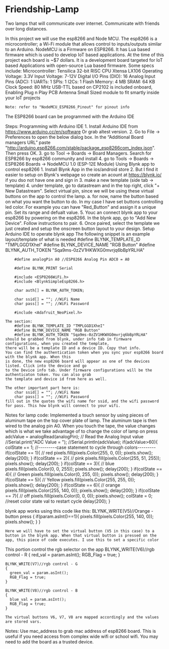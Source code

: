 # Friendship-Lamp
Two lamps that will communicate over internet. 
Communicate with friends over long distances.

In this project we will use the esp8266 and Node MCU. The esp8266 is a microcontroller; a Wi-Fi module that allows control to inputs/outputs similar to an Arduino. NodeMCU is a Firmware on ESP8266. It has Lua based firmware which is used to develop IoT based applications. 
At the time of this project each board is ~$7 dollars. It is a development board targeted for IoT based Applications with open-source Lua based firmware. Some specs include: 
    Microcontroller: Tensilica 32-bit RISC CPU Xtensa LX106
    Operating Voltage: 3.3V
    Input Voltage: 7-12V
    Digital I/O Pins (DIO): 16
    Analog Input Pins (ADC): 1
    UARTs: 1
    SPIs: 1
    I2Cs: 1
    Flash Memory: 4 MB
    SRAM: 64 KB
    Clock Speed: 80 MHz
    USB-TTL based on CP2102 is included onboard, Enabling Plug n Play
    PCB Antenna
    Small Sized module to fit smartly inside your IoT projects

	Note: refer to "NodeMCU_ESP8266_Pinout" for pinout info

The ESP8266 board can be programmed with the Arduino IDE 

Steps:
Programming with Arduino IDE
	1. Install Arduino IDE  from https://www.arduino.cc/en/software Or grab altest version.
	2. Go to File -> Preferences to open the below dialog box. In the “Additional Board managers URL” paste "http://arduino.esp8266.com/stable/package_esp8266com_index.json". Then press OK.
	3. go to Tool -> Boards -> Board Managers. Search for ESP8266 by esp8266 community and install
	4. go to Tools -> Boards -> ESP8266 Boards -> NodeMCU 1.0 (ESP-12E Module)
Using Blynk app to control esp8266
	1. Install Blynk App in the ios/android store
	2. But I find it easier to setup on Blynk's webpage so create an acount at https://blynk.io/ if you dso not have one and sign in
	3. make a new template (side tab -> template)
	4. under template, go to datastream and in the top right, click "+ New Datastream". Select virtual pin, since we will be using these virtual buttons on the app to control the lamp.
		a. for now, name the button based on what you want the button to do. In my case I have set buttons controlling led color. For example you can have "Red_Button" and assign it a unique pin. Set its range and defualt value. 
	5. Youc an connect blynk app to your esp8266 by powering on the esp8266. In the blynk app, go to "Add New Device". Follow instructions to pair.
	6. Once paired, select the template we just created and setup the onscreen button layout to your design. 
Setup Arduino IDE to operate blynk app
	The following snippet is an example layout/template of what is needed
		#define BLYNK_TEMPLATE_ID "TMPLGGD1XheI"
		#define BLYNK_DEVICE_NAME "RGB Button"
		#define BLYNK_AUTH_TOKEN "Sqa9ms-0zZV1HKWXG0mvrjq6bBpYRLHA"

		#define analogPin A0 //ESP8266 Analog Pin ADC0 = A0

		#define BLYNK_PRINT Serial

		#include <ESP8266WiFi.h>
		#include <BlynkSimpleEsp8266.h>

		char auth[] = BLYNK_AUTH_TOKEN;

		char ssid[] = ""; //WiFi Name
		char pass[] = ""; //WiFi Password

		#include <Adafruit_NeoPixel.h>
		
	The section:
		#define BLYNK_TEMPLATE_ID "TMPLGGD1XheI"
		#define BLYNK_DEVICE_NAME "RGB Button"
		#define BLYNK_AUTH_TOKEN "Sqa9ms-0zZV1HKWXG0mvrjq6bBpYRLHA"
	should be grabbed from blynk, under info tab in firmware configurations, when you created the template, 
	there will be a template ID and a device ID. Copy that info. 
	You can find the authentication token when you sync your esp8266 board with the blynk app. When this
	is done, the new esp8266 board will appear as one of the devices listed. Click into the device and go
	to the Device info tab. Under firmware configurations will be the authenticaton token. You can also grab
	the template and device id from here as well.
	
	The other important part here is:
		char ssid[] = ""; //WiFi Name
		char pass[] = ""; //WiFi Password
	fill out in the quotes the wifi name for ssid, and the wifi password for pass. This how blynk will connect to your wifi.
	
Notes for lamp code:
Implemented a touch sensor by using pieces of aluminum tape on the top cover plate of lamp. The aluminum tape is then wired to the analog pin A0. When you touch the tape, the value changes which is what we take advantage of to change the color of lamp on press
	adcValue = analogRead(analogPin); // Read the Analog Input value
	//Serial.print("ADC Value = ");
	//Serial.println(adcValue);
	if(adcValue>60){
		colState += 1;
	//---------case statement to cycle through colors---------
	if(colState == 1){ // red
		pixels.fill(pixels.Color(255, 0, 0));
		pixels.show();
		delay(200);
	}
    if(colState == 2){ // pink
		pixels.fill(pixels.Color(255, 51, 255));
		pixels.show();
		delay(200);
    }
    if(colState == 3){ // blue
		pixels.fill(pixels.Color(0, 0, 255));
		pixels.show();
		delay(200);
    }
    if(colState == 4){ // Green
		pixels.fill(pixels.Color(0, 255, 0));
		pixels.show();
		delay(200);
    }
    if(colState == 5){ // Yellow
		pixels.fill(pixels.Color(255, 255, 0));
		pixels.show();
		delay(200);
    }
    if(colState == 6){ // orange
		pixels.fill(pixels.Color(255, 140, 0));
		pixels.show();
		delay(200);
    }
    if(colState == 7){ // off
		pixels.fill(pixels.Color(0, 0, 0));
		pixels.show();
		colState = 0; //reset color state val to restart cycle
		delay(200);
    }
	
blynk app works using this code like this:
	BLYNK_WRITE(V5)//Orange - button press
	{
	  if(param.asInt()==1){
		pixels.fill(pixels.Color(255, 140, 0));
		pixels.show();
	  }
	}
	
	Here we will have to set the virtual button (V5 in this case) to a button in the blynk app. When that virtual button is pressed on the app, this piece of code executes. I use this to set a specific color

This portion control the rgb selector on the app
	BLYNK_WRITE(V6)//rgb control - R
	{
	  red_val = param.asInt();
	  RGB_Flag = true;
	}

	BLYNK_WRITE(V7)//rgb control - G
	{
	  green_val = param.asInt();
	  RGB_Flag = true;
	}

	BLYNK_WRITE(V8)//rgb control - B
	{
	  blue_val = param.asInt();
	  RGB_Flag = true;
	}
	
	The virtual buttons V6, V7, V8 are mapped accordingly and the values are stored vars.

Notes:
Use mac_address to grab mac address of esp8266 board. This is useful if you need access from complex wide wifi or school wifi. You may need to add the board as a trusted device.